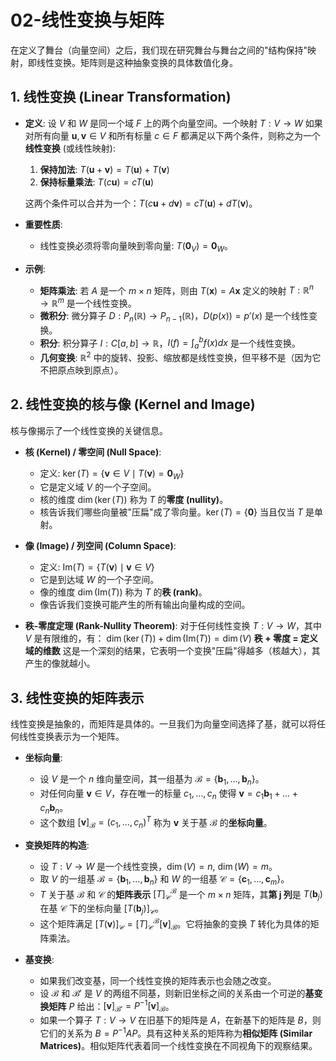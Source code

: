 # 02-线性变换与矩阵

在定义了舞台（向量空间）之后，我们现在研究舞台与舞台之间的"结构保持"映射，即线性变换。矩阵则是这种抽象变换的具体数值化身。

## 1. 线性变换 (Linear Transformation)

- **定义**:
    设 $V$ 和 $W$ 是同一个域 $F$ 上的两个向量空间。一个映射 $T: V \to W$ 如果对所有向量 $\mathbf{u}, \mathbf{v} \in V$ 和所有标量 $c \in F$ 都满足以下两个条件，则称之为一个**线性变换** (或线性映射):
    1.  **保持加法**: $T(\mathbf{u} + \mathbf{v}) = T(\mathbf{u}) + T(\mathbf{v})$
    2.  **保持标量乘法**: $T(c\mathbf{u}) = cT(\mathbf{u})$
    
    这两个条件可以合并为一个：$T(c\mathbf{u} + d\mathbf{v}) = cT(\mathbf{u}) + dT(\mathbf{v})$。

- **重要性质**:
    - 线性变换必须将零向量映到零向量: $T(\mathbf{0}_V) = \mathbf{0}_W$。

- **示例**:
    - **矩阵乘法**: 若 $A$ 是一个 $m \times n$ 矩阵，则由 $T(\mathbf{x}) = A\mathbf{x}$ 定义的映射 $T: \mathbb{R}^n \to \mathbb{R}^m$ 是一个线性变换。
    - **微积分**: 微分算子 $D: P_n(\mathbb{R}) \to P_{n-1}(\mathbb{R})$，$D(p(x)) = p'(x)$ 是一个线性变换。
    - **积分**: 积分算子 $I: C[a, b] \to \mathbb{R}$，$I(f) = \int_a^b f(x)dx$ 是一个线性变换。
    - **几何变换**: $\mathbb{R}^2$ 中的旋转、投影、缩放都是线性变换，但平移不是（因为它不把原点映到原点）。

## 2. 线性变换的核与像 (Kernel and Image)

核与像揭示了一个线性变换的关键信息。

- **核 (Kernel) / 零空间 (Null Space)**:
    - 定义: $\ker(T) = \{\mathbf{v} \in V \mid T(\mathbf{v}) = \mathbf{0}_W\}$
    - 它是定义域 $V$ 的一个子空间。
    - 核的维度 $\dim(\ker(T))$ 称为 $T$ 的**零度 (nullity)**。
    - 核告诉我们哪些向量被"压扁"成了零向量。$\ker(T) = \{\mathbf{0}\}$ 当且仅当 $T$ 是单射。

- **像 (Image) / 列空间 (Column Space)**:
    - 定义: $\text{Im}(T) = \{ T(\mathbf{v}) \mid \mathbf{v} \in V \}$
    - 它是到达域 $W$ 的一个子空间。
    - 像的维度 $\dim(\text{Im}(T))$ 称为 $T$ 的**秩 (rank)**。
    - 像告诉我们变换可能产生的所有输出向量构成的空间。

- **秩-零度定理 (Rank-Nullity Theorem)**:
    对于任何线性变换 $T: V \to W$，其中 $V$ 是有限维的，有：
    $\dim(\ker(T)) + \dim(\text{Im}(T)) = \dim(V)$
    **秩 + 零度 = 定义域的维数**
    这是一个深刻的结果，它表明一个变换"压扁"得越多（核越大），其产生的像就越小。

## 3. 线性变换的矩阵表示

线性变换是抽象的，而矩阵是具体的。一旦我们为向量空间选择了基，就可以将任何线性变换表示为一个矩阵。

- **坐标向量**:
    - 设 $V$ 是一个 $n$ 维向量空间，其一组基为 $\mathcal{B} = \{\mathbf{b}_1, \dots, \mathbf{b}_n\}$。
    - 对任何向量 $\mathbf{v} \in V$，存在唯一的标量 $c_1, \dots, c_n$ 使得 $\mathbf{v} = c_1\mathbf{b}_1 + \dots + c_n\mathbf{b}_n$。
    - 这个数组 $[\mathbf{v}]_\mathcal{B} = (c_1, \dots, c_n)^T$ 称为 $\mathbf{v}$ 关于基 $\mathcal{B}$ 的**坐标向量**。

- **变换矩阵的构造**:
    - 设 $T: V \to W$ 是一个线性变换，$\dim(V)=n$, $\dim(W)=m$。
    - 取 $V$ 的一组基 $\mathcal{B}=\{\mathbf{b}_1, \dots, \mathbf{b}_n\}$ 和 $W$ 的一组基 $\mathcal{C}=\{\mathbf{c}_1, \dots, \mathbf{c}_m\}$。
    - $T$ 关于基 $\mathcal{B}$ 和 $\mathcal{C}$ 的**矩阵表示** $[T]_\mathcal{C}^\mathcal{B}$ 是一个 $m \times n$ 矩阵，其**第 j 列**是 $T(\mathbf{b}_j)$ 在基 $\mathcal{C}$ 下的坐标向量 $[T(\mathbf{b}_j)]_\mathcal{C}$。
    - 这个矩阵满足 $[T(\mathbf{v})]_\mathcal{C} = [T]_\mathcal{C}^\mathcal{B} [\mathbf{v}]_\mathcal{B}$。它将抽象的变换 $T$ 转化为具体的矩阵乘法。

- **基变换**:
    - 如果我们改变基，同一个线性变换的矩阵表示也会随之改变。
    - 设 $\mathcal{B}$ 和 $\mathcal{B}'$ 是 $V$ 的两组不同基，则新旧坐标之间的关系由一个可逆的**基变换矩阵** $P$ 给出：$[\mathbf{v}]_{\mathcal{B}'} = P^{-1} [\mathbf{v}]_\mathcal{B}$。
    - 如果一个算子 $T: V \to V$ 在旧基下的矩阵是 $A$，在新基下的矩阵是 $B$，则它们的关系为 $B = P^{-1}AP$。具有这种关系的矩阵称为**相似矩阵 (Similar Matrices)**。相似矩阵代表着同一个线性变换在不同视角下的观察结果。 